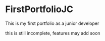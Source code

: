 # FirstPortfolioJC

This is my first portfolio as a junior developer

this is still incomplete, features may add soon
